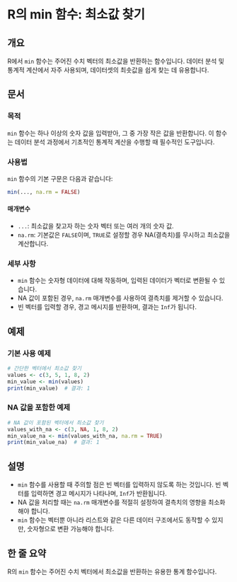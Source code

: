 <!--
Meta Description: # R의 min 함수: 최소값 찾기 ## 개요 R에서 `min` 함수는 주어진 수치 벡터의 최소값을 반환하는 함수입니다. 데이터 분석 및 통계적 계산에서 자주 사용되며, 데이터셋의 최솟값을 쉽게 찾는 데 유용합니다. ## 문서 ### 목적 `min` 함수는 하나 이상의...
Meta Keywords: min, 함수는, 최소값을, 최소값, 데이터
-->

# R의 min 함수: 최소값 찾기

## 개요
R에서 `min` 함수는 주어진 수치 벡터의 최소값을 반환하는 함수입니다. 데이터 분석 및 통계적 계산에서 자주 사용되며, 데이터셋의 최솟값을 쉽게 찾는 데 유용합니다.

## 문서
### 목적
`min` 함수는 하나 이상의 숫자 값을 입력받아, 그 중 가장 작은 값을 반환합니다. 이 함수는 데이터 분석 과정에서 기초적인 통계적 계산을 수행할 때 필수적인 도구입니다.

### 사용법
`min` 함수의 기본 구문은 다음과 같습니다:

```R
min(..., na.rm = FALSE)
```

#### 매개변수
- `...`: 최소값을 찾고자 하는 숫자 벡터 또는 여러 개의 숫자 값.
- `na.rm`: 기본값은 `FALSE`이며, `TRUE`로 설정할 경우 NA(결측치)를 무시하고 최소값을 계산합니다.

### 세부 사항
- `min` 함수는 숫자형 데이터에 대해 작동하며, 입력된 데이터가 벡터로 변환될 수 있습니다.
- NA 값이 포함된 경우, `na.rm` 매개변수를 사용하여 결측치를 제거할 수 있습니다.
- 빈 벡터를 입력할 경우, 경고 메시지를 반환하며, 결과는 `Inf`가 됩니다.

## 예제
### 기본 사용 예제
```R
# 간단한 벡터에서 최소값 찾기
values <- c(3, 5, 1, 8, 2)
min_value <- min(values)
print(min_value)  # 결과: 1
```

### NA 값을 포함한 예제
```R
# NA 값이 포함된 벡터에서 최소값 찾기
values_with_na <- c(3, NA, 1, 8, 2)
min_value_na <- min(values_with_na, na.rm = TRUE)
print(min_value_na)  # 결과: 1
```

## 설명
- `min` 함수를 사용할 때 주의할 점은 빈 벡터를 입력하지 않도록 하는 것입니다. 빈 벡터를 입력하면 경고 메시지가 나타나며, `Inf`가 반환됩니다.
- NA 값을 처리할 때는 `na.rm` 매개변수를 적절히 설정하여 결측치의 영향을 최소화해야 합니다.
- `min` 함수는 벡터뿐 아니라 리스트와 같은 다른 데이터 구조에서도 동작할 수 있지만, 숫자형으로 변환 가능해야 합니다.

## 한 줄 요약
R의 `min` 함수는 주어진 수치 벡터에서 최소값을 반환하는 유용한 통계 함수입니다.